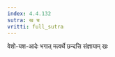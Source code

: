 ```yaml
---
index: 4.4.132
sutra: ख च
vritti: full_sutra
---
```


वेशो-यश-आदेः भगात् मत्वर्थे छन्दसि संज्ञायाम् खः